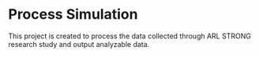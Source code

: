 # Process Simulation

This project is created to process the data collected through ARL STRONG research study and output analyzable data.

